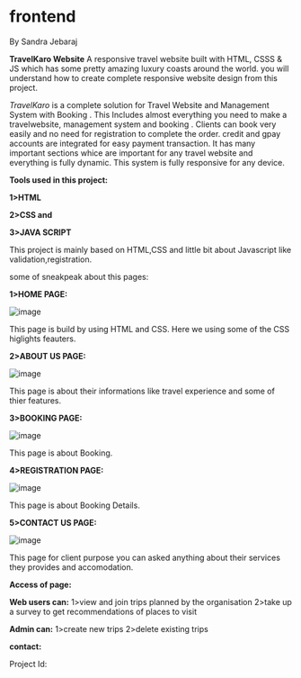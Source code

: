# frontend
By Sandra Jebaraj

**TravelKaro Website** A responsive travel website built with HTML, CSSS & JS which has some pretty amazing luxury coasts around the world. you will understand how to create complete responsive website design from this project.

*TravelKaro* is a complete solution for Travel Website and Management System with Booking . This Includes almost everything you need to make a travelwebsite, management system and booking . Clients can book very easily and no need for registration to complete the order. credit and gpay accounts are integrated for easy payment transaction. It has many important sections whice are important for any travel website and everything is fully dynamic. This system is fully responsive for any device.

**Tools used in this project:**

**1>HTML**

**2>CSS and**

**3>JAVA SCRIPT**

This project is mainly based on HTML,CSS and little bit about Javascript like validation,registration.

some of sneakpeak about this pages:

**1>HOME PAGE:**

![image](https://user-images.githubusercontent.com/88303346/128383242-7f688dca-6a5d-4c97-8e34-19cc58669b14.png)

This page is build by using HTML and CSS. Here we using some of the CSS higlights feauters.

**2>ABOUT US PAGE:**

![image](https://user-images.githubusercontent.com/88303346/128384731-371bc3f0-2995-4eb7-8bc6-bace1d816096.png)

This page is about their informations like travel experience and some of thier features.

**3>BOOKING PAGE:**

![image](https://user-images.githubusercontent.com/88303346/128386256-cef09390-0aeb-4631-bc0f-e9ef74840f83.png)

This page is about Booking.

**4>REGISTRATION PAGE:**

![image](https://user-images.githubusercontent.com/88303346/128386829-d801588e-038a-4f7b-b07c-fdbc25e6b4dc.png)

This page is about Booking Details.

**5>CONTACT US PAGE:**

![image](https://user-images.githubusercontent.com/88303346/128387162-6bb85658-1271-4655-8654-18fcb0afea14.png)

This page for client purpose you can asked anything about their services they provides and accomodation.

**Access of page:**

**Web users can:** 1>view and join trips planned by the organisation 2>take up a survey to get recommendations of places to visit

**Admin can:** 1>create new trips 2>delete existing trips

**contact:**

Project Id: 
